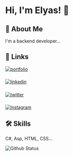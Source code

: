 
# Hi, I'm Elyas! 👋



## 🚀 About Me
I'm a backend developer...


## 🔗 Links
[![portfolio](https://img.shields.io/badge/my_portfolio-000?style=for-the-badge&logo=ko-fi&logoColor=white)](http://elyaszare.ir/)
#####
[![linkedin](https://img.shields.io/badge/linkedin-0A66C2?style=for-the-badge&logo=linkedin&logoColor=white)](https://www.linkedin.com/in/elyas-zare-bb77741b6/)
#####
[![twitter](https://img.shields.io/badge/twitter-1DA1F2?style=for-the-badge&logo=twitter&logoColor=white)](https://twitter.com/ZareElyas)
#####
[![Instagram](https://img.shields.io/badge/instagram-1DA1F2?style=for-the-badge&logo=instagram&logoColor=white)](https://instagram.com/elyaszare_)


## 🛠 Skills
C#, Asp, HTML, CSS...

<p align="left">
  <img src="https://github-readme-stats.vercel.app/api?username=elyaszare&show_icons=true&hide_border=true&count_private=true&theme=radical" alt="Github Status" />
</p>
